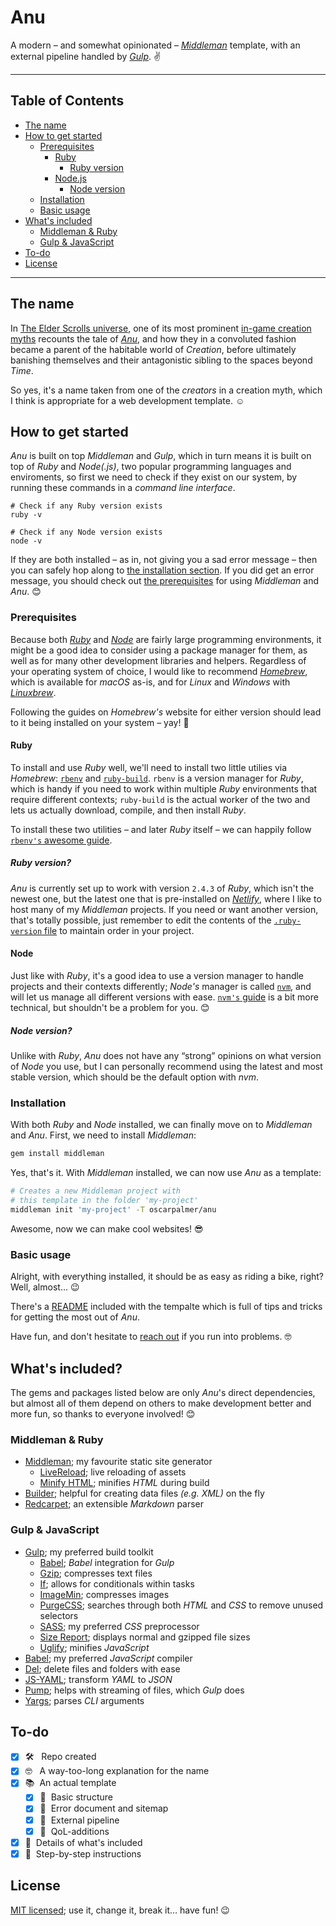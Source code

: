 # Anu

A modern &ndash; and somewhat opinionated &ndash; [_Middleman_](https://middlemanapp.com) template, with an external pipeline handled by [_Gulp_](https://gulpjs.com). :v:

---

## Table of Contents

- [The name](#the-name)
- [How to get started](#how-to-get-started)
  - [Prerequisites](#prerequisites)
    - [Ruby](#ruby)
      - [Ruby version](#ruby-version)
    - [Node.js](#node)
      - [Node version](#node-version)
  - [Installation](#installation)
  - [Basic usage](#basic-usage)
- [What's included](#whats-included)
  - [Middleman & Ruby](#middleman--ruby)
  - [Gulp & JavaScript](#gulp--javascript)
- [To-do](#to-do)
- [License](#license)

---

## The name

In [The Elder Scrolls universe](https://elderscrolls.bethesda.net), one of its most prominent [in-game creation myths](https://en.uesp.net/wiki/Lore:The_Annotated_Anuad) recounts the tale of _[Anu](https://en.uesp.net/wiki/Lore:Anu)_, and how they in a convoluted fashion became a parent of the habitable world of _Creation_, before ultimately banishing themselves and their antagonistic sibling to the spaces beyond _Time_.

So yes, it's a name taken from one of the _creators_ in a creation myth, which I think is appropriate for a web development template. :relaxed:

## How to get started

_Anu_ is built on top _Middleman_ and _Gulp_, which in turn means it is built on top of _Ruby_ and _Node(.js)_, two popular programming languages and enviroments, so first we need to check if they exist on our system, by running these commands in a _command line interface_.

```banishing
# Check if any Ruby version exists
ruby -v

# Check if any Node version exists
node -v
```

If they are both installed – as in, not giving you a sad error message – then you can safely hop along to [the installation section](#installation). If you did get an error message, you should check out [the prerequisites](#prerequisites) for using _Middleman_ and _Anu_. :blush:

### Prerequisites

Because both [_Ruby_](https://www.ruby-lang.org/en/) and [_Node_](https://nodejs.org/en/) are fairly large programming environments, it might be a good idea to consider using a package manager for them, as well as for many other development libraries and helpers. Regardless of your operating system of choice, I would like to recommend [_Homebrew_](https://brew.sh), which is available for _macOS_ as-is, and for _Linux_ and _Windows_ with [_Linuxbrew_](https://docs.brew.sh/Linuxbrew).

Following the guides on _Homebrew's_ website for either version should lead to it being installed on your system – yay! :beer:

#### Ruby

To install and use _Ruby_ well, we'll need to install two little utilies via _Homebrew_: [`rbenv`](https://github.com/rbenv/rbenv) and [`ruby-build`](https://github.com/rbenv/ruby-build). `rbenv` is a version manager for _Ruby_, which is handy if you need to work within multiple _Ruby_ environments that require different contexts; `ruby-build` is the actual worker of the two and lets us actually download, compile, and then install _Ruby_.

To install these two utilities – and later _Ruby_ itself – we can happily follow [`rbenv's` awesome guide](https://github.com/rbenv/rbenv#installation).

##### Ruby version?

_Anu_ is currently set up to work with version `2.4.3` of _Ruby_, which isn't the newest one, but the latest one that is pre-installed on [_Netlify_](https://www.netlify.com), where I like to host many of my _Middleman_ projects. If you need or want another version, that's totally possible, just remember to edit the contents of the [`.ruby-version` file](template/.ruby-version) to maintain order in your project.

#### Node

Just like with _Ruby_, it's a good idea to use a version manager to handle projects and their contexts differently; _Node's_ manager is called [`nvm`](https://github.com/creationix/nvm), and will let us manage all different versions with ease. [`nvm's` guide](https://github.com/creationix/nvm#installation) is a bit more technical, but shouldn't be a problem for you. :blush:

##### Node version?

Unlike with _Ruby_, _Anu_ does not have any &ldquo;strong&rdquo; opinions on what version of _Node_ you use, but I can personally recommend using the latest and most stable version, which should be the default option with _nvm_.

### Installation

With both _Ruby_ and _Node_ installed, we can finally move on to _Middleman_ and _Anu_. First, we need to install _Middleman_:

```bash
gem install middleman
```

Yes, that's it. With _Middleman_ installed, we can now use _Anu_ as a template:

```bash
# Creates a new Middleman project with
# this template in the folder 'my-project'
middleman init 'my-project' -T oscarpalmer/anu
```

Awesome, now we can make cool websites! :sunglasses:

### Basic usage

Alright, with everything installed, it should be as easy as riding a bike, right? Well, almost… :wink:

There's a [README](template/README.md) included with the tempalte which is full of tips and tricks for getting the most out of _Anu_.

Have fun, and don't hesitate to [reach out](https://twitter.com/ohpalmer) if you run into problems. 🤓

## What's included?

The gems and packages listed below are only _Anu_'s direct dependencies, but almost all of them depend on others to make development better and more fun, so thanks to everyone involved! :blush:

### Middleman & Ruby

- [Middleman](https://middlemanapp.com); my favourite static site generator
  - [LiveReload](https://rubygems.org/gems/middleman-livereload); live reloading of assets
  - [Minify HTML](https://rubygems.org/gems/middleman-minify-html); minifies _HTML_ during build
- [Builder](https://rubygems.org/gems/builder); helpful for creating data files _(e.g. XML)_ on the fly
- [Redcarpet](https://rubygems.org/gems/redcarpet); an extensible _Markdown_ parser

### Gulp & JavaScript

- [Gulp](https://gulpjs.com); my preferred build toolkit
  - [Babel](https://www.npmjs.com/package/gulp-babel); _Babel_ integration for _Gulp_
  - [Gzip](https://www.npmjs.com/package/gulp-gzip); compresses text files
  - [If](https://www.npmjs.com/package/gulp-if); allows for conditionals within tasks
  - [ImageMin](https://www.npmjs.com/package/gulp-imagemin); compresses images
  - [PurgeCSS](https://www.npmjs.com/package/gulp-purgecss); searches through both _HTML_ and _CSS_ to remove unused selectors
  - [SASS](https://www.npmjs.com/package/gulp-sass); my preferred _CSS_ preprocessor
  - [Size Report](https://www.npmjs.com/package/gulp-sizereport); displays normal and gzipped file sizes
  - [Uglify](https://www.npmjs.com/package/gulp-uglify); minifies _JavaScript_
- [Babel](https://babeljs.io); my preferred _JavaScript_ compiler
- [Del](https://www.npmjs.com/package/del); delete files and folders with ease
- [JS-YAML](https://www.npmjs.com/package/js-yaml); transform _YAML_ to _JSON_
- [Pump](https://www.npmjs.com/package/pump); helps with streaming of files, which _Gulp_ does
- [Yargs](https://www.npmjs.com/package/yargs); parses _CLI_ arguments

## To-do

- [x] 🛠 &nbsp;&nbsp;Repo created
- [x] 🤓 &nbsp;&nbsp;A way-too-long explanation for the name
- [x] :books:&nbsp;&nbsp;An actual template
  - [x] :green_book:&nbsp;&nbsp;Basic structure
  - [x] :closed_book:&nbsp;&nbsp;Error document and sitemap
  - [x] :blue_book:&nbsp;&nbsp;External pipeline
  - [x] :orange_book:&nbsp;&nbsp;QoL-additions
- [x] :pencil:&nbsp;&nbsp;Details of what's included
- [x] :book:&nbsp;&nbsp;Step-by-step instructions

## License

[MIT licensed](LICENSE); use it, change it, break it… have fun! :wink:
